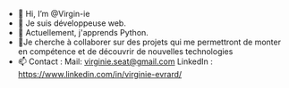 - 👋 Hi, I’m @Virgin-ie
- 👀 Je suis développeuse web. 
- 🌱 Actuellement, j'apprends Python.
- 💞️Je cherche à collaborer sur des projets qui me permettront de monter en compétence et de découvrir de nouvelles technologies
- 📫 Contact :
Mail: virginie.seat@gmail.com 
LinkedIn : https://www.linkedin.com/in/virginie-evrard/
<!---
Virgin-ie/Virgin-ie is a ✨ special ✨ repository because its `README.md` (this file) appears on your GitHub profile.
You can click the Preview link to take a look at your changes.
--->
